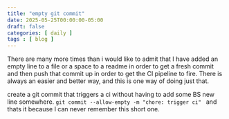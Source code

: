 ```yaml
---
title: "empty git commit"
date: 2025-05-25T00:00:00-05:00
draft: false
categories: [ daily ]
tags : [ blog ]
---
```

There are many more times than i would like to admit that I have added an empty line to a file or a space to a readme in order to get a fresh commit and then push that commit up in order to get the CI pipeline to fire.  There is always an easier and better way, and this is one way of doing just that.

create a git commit that triggers a ci without having to add some BS new line somewhere.
```git commit --allow-empty -m "chore: trigger ci" ```
and thats it because I can never remember this short one.